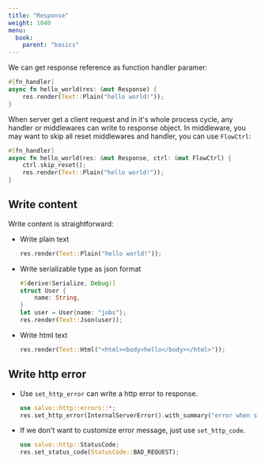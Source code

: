 ```yaml
---
title: "Response"
weight: 1040
menu:
  book:
    parent: "basics"
---
```


We can get response reference as function handler paramer:

```rust
#[fn_handler]
async fn hello_world(res: &mut Response) {
    res.render(Text::Plain("hello world!"));
}
```

When server get a client request and in it's whole process cycle, any handler or middlewares can write to response object. In middleware, you may want to skip all reset middlewares and handler, you can use ```FlowCtrl```:

```rust
#[fn_handler]
async fn hello_world(res: &mut Response, ctrl: &mut FlowCtrl) {
    ctrl.skip_reset();
    res.render(Text::Plain("hello world!"));
}
```

## Write content

Write content is straightforward:

- Write plain text

    ```rust
    res.render(Text::Plain("hello world!"));
    ``` 

- Write serializable type as json format
    
    ```rust
    #[derive(Serialize, Debug)]
    struct User {
        name: String,
    }
    let user = User{name: "jobs"};
    res.render(Text::Json(user));
    ```

- Write html text
    
    ```rust
    res.render(Text::Html("<html><body>hello</body></html>"));
    ```

## Write http error

- Use ```set_http_error``` can write a http error to response.

    ```rust
    use salvo::http::errors::*;
    res.set_http_error(InternalServerError().with_summary("error when serialize object to json"))
    ```

- If we don't want to customize error message, just use ```set_http_code```.

    ```rust
    use salvo::http::StatusCode;
    res.set_status_code(StatusCode::BAD_REQUEST);
    ```